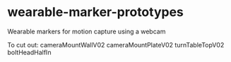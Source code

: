 # wearable-marker-prototypes

Wearable markers for motion capture using a webcam

To cut out:
cameraMountWallV02
cameraMountPlateV02
turnTableTopV02
boltHeadHalfIn
